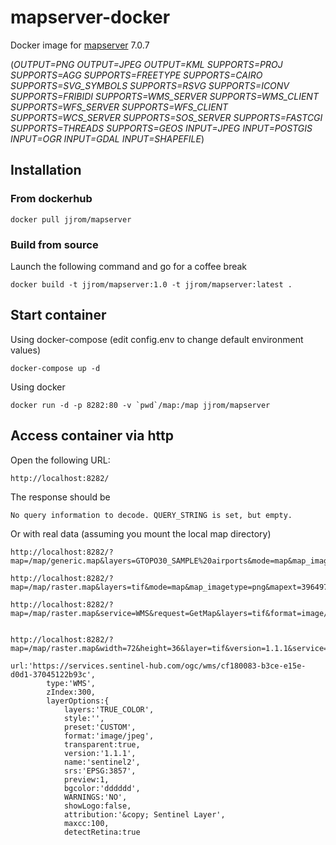 # mapserver-docker
Docker image for [mapserver](https://mapserver.org) 7.0.7

(*OUTPUT=PNG OUTPUT=JPEG OUTPUT=KML SUPPORTS=PROJ SUPPORTS=AGG SUPPORTS=FREETYPE SUPPORTS=CAIRO SUPPORTS=SVG_SYMBOLS SUPPORTS=RSVG SUPPORTS=ICONV SUPPORTS=FRIBIDI SUPPORTS=WMS_SERVER SUPPORTS=WMS_CLIENT SUPPORTS=WFS_SERVER SUPPORTS=WFS_CLIENT SUPPORTS=WCS_SERVER SUPPORTS=SOS_SERVER SUPPORTS=FASTCGI SUPPORTS=THREADS SUPPORTS=GEOS INPUT=JPEG INPUT=POSTGIS INPUT=OGR INPUT=GDAL INPUT=SHAPEFILE*)

## Installation 

### From dockerhub

    docker pull jjrom/mapserver

### Build from source
Launch the following command and go for a coffee break

    docker build -t jjrom/mapserver:1.0 -t jjrom/mapserver:latest .

## Start container

Using docker-compose (edit config.env to change default environment values)

    docker-compose up -d

Using docker

    docker run -d -p 8282:80 -v `pwd`/map:/map jjrom/mapserver

## Access container via http
Open the following URL:

    http://localhost:8282/

The response should be

    No query information to decode. QUERY_STRING is set, but empty.

Or with real data (assuming you mount the local map directory)

    http://localhost:8282/?map=/map/generic.map&layers=GTOPO30_SAMPLE%20airports&mode=map&map_imagetype=png&mapext=14.9688+-10.0312+65.0312+40.0312&imgext=14.9688+-10.0312+65.0312+40.0312&map_size=800+800&imgx=400&imgy=400&imgxy=800+800

    http://localhost:8282/?map=/map/raster.map&layers=tif&mode=map&map_imagetype=png&mapext=3964972.86+3964267.08+4042892.87+4040903.33&imgext=3964972.86+3964267.08+4042892.87+4040903.33&map_size=800+800&imgx=400&imgy=400&imgxy=800+800

    http://localhost:8282/?map=/map/raster.map&service=WMS&request=GetMap&layers=tif&format=image/png&transparent=true&version=1.1.1&srs=EPSG:3857&bbox=3964972.86,3964267.08,4042892.87,4040903.33&width=800&height=800


    http://localhost:8282/?map=/map/raster.map&width=72&height=36&layer=tif&version=1.1.1&service=WMS&format=image/png&request=GetLegendGraphic

    url:'https://services.sentinel-hub.com/ogc/wms/cf180083-b3ce-e15e-d0d1-37045122b93c',
			type:'WMS',
			zIndex:300,
			layerOptions:{
				layers:'TRUE_COLOR',
				style:'',
				preset:'CUSTOM',
				format:'image/jpeg',
				transparent:true,
				version:'1.1.1',
				name:'sentinel2',
				srs:'EPSG:3857',
				preview:1,
				bgcolor:'dddddd',
				WARNINGS:'NO',
				showLogo:false,
				attribution:'&copy; Sentinel Layer',
				maxcc:100,
				detectRetina:true